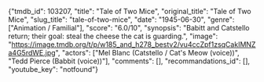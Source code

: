 {"tmdb_id": 103207, "title": "Tale of Two Mice", "original_title": "Tale of Two Mice", "slug_title": "tale-of-two-mice", "date": "1945-06-30", "genre": ["Animation / Familial"], "score": "6.0/10", "synopsis": "Babitt and Catstello return; their goal: steal the cheese the cat is guarding.", "image": "https://image.tmdb.org/t/p/w185_and_h278_bestv2/vu4ccZpf1zsqCakIMNZa4G5rdWE.jpg", "actors": ["Mel Blanc (Catstello / Cat's Meow (voice))", "Tedd Pierce (Babbit (voice))"], "comments": [], "recommandations_id": [], "youtube_key": "notfound"}